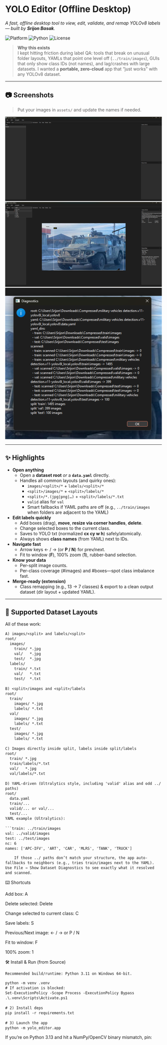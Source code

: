 # YOLO Editor (Offline Desktop)
*A fast, offline desktop tool to view, edit, validate, and remap YOLOv8 labels — built by **Srijon Basak**.*

![Platform](https://img.shields.io/badge/platform-Windows-blue)
![Python](https://img.shields.io/badge/python-3.11%2B-3776AB)
![License](https://img.shields.io/badge/license-MIT-green)

> **Why this exists**  
> I kept hitting friction during label QA: tools that break on unusual folder layouts, YAMLs that point one level off (`../train/images`), GUIs that only show class IDs (not names), and lag/crashes with large datasets. I wanted a **portable, zero-cloud** app that “just works” with any YOLOv8 dataset.

---

## 📷 Screenshots

> Put your images in `assets/` and update the names if needed.

![Main UI](assets/main_ui.png)
![Editing Boxes](assets/editing_boxes.png)
![Diagnostics](assets/diagnostics.png)

---

## ✨ Highlights

- **Open anything**
  - Open a **dataset root** *or* a **`data.yaml`** directly.
  - Handles all common layouts (and quirky ones):
    - `images/<split>/*` + `labels/<split>/*`
    - `<split>/images/*` + `<split>/labels/*`
    - `<split>/*.(jpg|png|…)` + `<split>/labels/*.txt`
    - `valid` alias for `val`
    - Smart fallbacks if YAML paths are off (e.g., `../train/images` when folders are adjacent to the YAML)
- **Edit labels quickly**
  - Add boxes (drag), **move**, **resize via corner handles**, **delete**.
  - Change selected boxes to the current class.
  - Saves to YOLO txt (normalized **cx cy w h**) safely/atomically.
  - Always shows **class names** (from YAML) next to IDs.
- **Navigate fast**
  - Arrow keys ← / → (or **P / N**) for prev/next.
  - Fit to window (**F**), 100% zoom (**1**), rubber-band selection.
- **Know your data**
  - Per-split image counts.
  - Per-class coverage (#images) and #boxes—spot class imbalance fast.
- **Merge-ready (extension)**
  - Class remapping (e.g., 13 → 7 classes) & export to a clean output dataset (dir layout + updated YAML).

---

## 🧱 Supported Dataset Layouts

All of these work:

```text
A) images/<split> and labels/<split>
root/
  images/
    train/ *.jpg
    val/   *.jpg
    test/  *.jpg
  labels/
    train/ *.txt
    val/   *.txt
    test/  *.txt

B) <split>/images and <split>/labels
root/
  train/
    images/ *.jpg
    labels/ *.txt
  val/
    images/ *.jpg
    labels/ *.txt
  test/
    images/ *.jpg
    labels/ *.txt

C) Images directly inside split, labels inside split/labels
root/
  train/ *.jpg
  train/labels/*.txt
  val/   *.jpg
  val/labels/*.txt

D) YAML-driven (Ultralytics style, including 'valid' alias and odd ../ paths)
root/
  data.yaml
  train/...
  valid/... or val/...
  test/...
YAML example (Ultralytics):

```train: ../train/images
val: ../valid/images
test: ../test/images
nc: 6
names: ['APC-IFV', 'ART', 'CAR', 'MLRS', 'TANK', 'TRUCK']
```
        If those ../ paths don’t match your structure, the app auto-fallbacks to neighbors (e.g., tries train/images next to the YAML). Use File → Show Dataset Diagnostics to see exactly what it resolved and scanned.


⌨️ Shortcuts

Add box: A

Delete selected: Delete

Change selected to current class: C

Save labels: S

Previous/Next image: ← / → or P / N

Fit to window: F

100% zoom: 1

🛠️ Install & Run (from Source)

    Recommended build/runtime: Python 3.11 on Windows 64-bit.
```# 1) Create and activate a venv (PowerShell)
python -m venv .venv
# If activation is blocked:
Set-ExecutionPolicy -Scope Process -ExecutionPolicy Bypass
.\.venv\Scripts\Activate.ps1

# 2) Install deps
pip install -r requirements.txt

# 3) Launch the app
python -m yolo_editor.app
```
If you’re on Python 3.13 and hit a NumPy/OpenCV binary mismatch, pin:
```pip install "opencv-python==4.9.0.80"
```